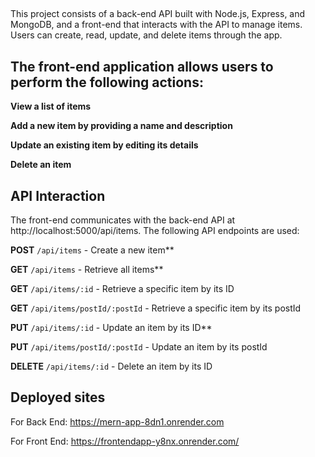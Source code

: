 ##

This project consists of a back-end API built with Node.js, Express, and MongoDB, and a front-end that interacts with the API to manage items. Users can create, read, update, and delete items through the app.


##  The front-end application allows users to perform the following actions: ##

**View a list of items**

**Add a new item by providing a name and description**

**Update an existing item by editing its details**

**Delete an item**


## API Interaction  ##

The front-end communicates with the back-end API at http://localhost:5000/api/items. The following API endpoints are used:

**POST** `/api/items` - Create a new item**

**GET** `/api/items` - Retrieve all items**

**GET** `/api/items/:id` - Retrieve a specific item by its ID

**GET** `/api/items/postId/:postId` - Retrieve a specific item by its postId

**PUT** `/api/items/:id` - Update an item by its ID**

**PUT** `/api/items/postId/:postId` - Update an item by its postId

**DELETE** `/api/items/:id` - Delete an item by its ID

## Deployed sites 

For Back End:  https://mern-app-8dn1.onrender.com

For Front End: https://frontendapp-y8nx.onrender.com/